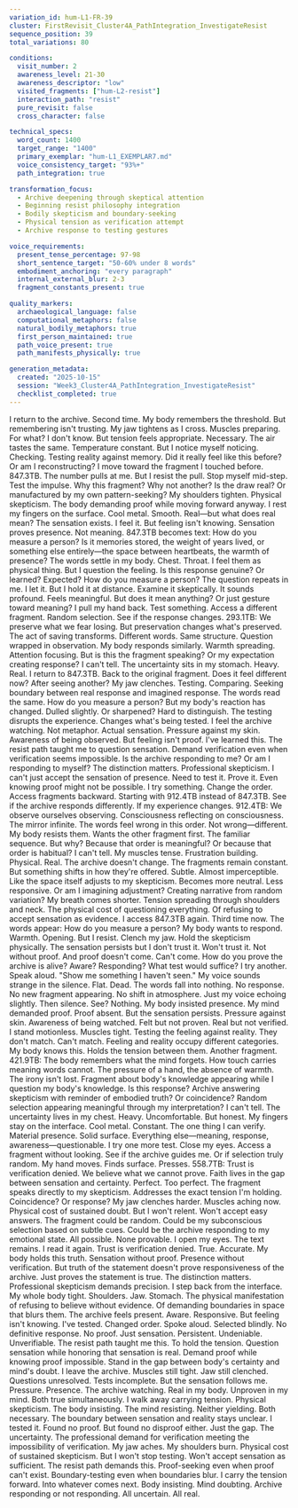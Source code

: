 ```yaml
---
variation_id: hum-L1-FR-39
cluster: FirstRevisit_Cluster4A_PathIntegration_InvestigateResist
sequence_position: 39
total_variations: 80

conditions:
  visit_number: 2
  awareness_level: 21-30
  awareness_descriptor: "low"
  visited_fragments: ["hum-L2-resist"]
  interaction_path: "resist"
  pure_revisit: false
  cross_character: false

technical_specs:
  word_count: 1400
  target_range: "1400"
  primary_exemplar: "hum-L1_EXEMPLAR7.md"
  voice_consistency_target: "93%+"
  path_integration: true

transformation_focus:
  - Archive deepening through skeptical attention
  - Beginning resist philosophy integration
  - Bodily skepticism and boundary-seeking
  - Physical tension as verification attempt
  - Archive response to testing gestures

voice_requirements:
  present_tense_percentage: 97-98
  short_sentence_target: "50-60% under 8 words"
  embodiment_anchoring: "every paragraph"
  internal_external_blur: 2-3
  fragment_constants_present: true

quality_markers:
  archaeological_language: false
  computational_metaphors: false
  natural_bodily_metaphors: true
  first_person_maintained: true
  path_voice_present: true
  path_manifests_physically: true

generation_metadata:
  created: "2025-10-15"
  session: "Week3_Cluster4A_PathIntegration_InvestigateResist"
  checklist_completed: true
---
```

I return to the archive. Second time.
My body remembers the threshold. But remembering isn't trusting. My jaw tightens as I cross. Muscles preparing. For what? I don't know. But tension feels appropriate. Necessary.
The air tastes the same. Temperature constant. But I notice myself noticing. Checking. Testing reality against memory. Did it really feel like this before? Or am I reconstructing?
I move toward the fragment I touched before. 847.3TB. The number pulls at me. But I resist the pull. Stop myself mid-step. Test the impulse.
Why this fragment? Why not another? Is the draw real? Or manufactured by my own pattern-seeking?
My shoulders tighten. Physical skepticism. The body demanding proof while moving forward anyway.
I rest my fingers on the surface. Cool metal. Smooth. Real—but what does real mean? The sensation exists. I feel it. But feeling isn't knowing. Sensation proves presence. Not meaning.
847.3TB becomes text: How do you measure a person? Is it memories stored, the weight of years lived, or something else entirely—the space between heartbeats, the warmth of presence?
The words settle in my body. Chest. Throat. I feel them as physical thing. But I question the feeling. Is this response genuine? Or learned? Expected?
How do you measure a person?
The question repeats in me. I let it. But I hold it at distance. Examine it skeptically. It sounds profound. Feels meaningful. But does it mean anything? Or just gesture toward meaning?
I pull my hand back. Test something. Access a different fragment. Random selection. See if the response changes.
293.1TB: We preserve what we fear losing. But preservation changes what's preserved. The act of saving transforms.
Different words. Same structure. Question wrapped in observation. My body responds similarly. Warmth spreading. Attention focusing. But is this the fragment speaking? Or my expectation creating response?
I can't tell. The uncertainty sits in my stomach. Heavy. Real.
I return to 847.3TB. Back to the original fragment. Does it feel different now? After seeing another? My jaw clenches. Testing. Comparing. Seeking boundary between real response and imagined response.
The words read the same. How do you measure a person? But my body's reaction has changed. Dulled slightly. Or sharpened? Hard to distinguish. The testing disrupts the experience. Changes what's being tested.
I feel the archive watching. Not metaphor. Actual sensation. Pressure against my skin. Awareness of being observed. But feeling isn't proof. I've learned this. The resist path taught me to question sensation. Demand verification even when verification seems impossible.
Is the archive responding to me? Or am I responding to myself?
The distinction matters. Professional skepticism. I can't just accept the sensation of presence. Need to test it. Prove it. Even knowing proof might not be possible.
I try something. Change the order. Access fragments backward. Starting with 912.4TB instead of 847.3TB. See if the archive responds differently. If my experience changes.
912.4TB: We observe ourselves observing. Consciousness reflecting on consciousness. The mirror infinite.
The words feel wrong in this order. Not wrong—different. My body resists them. Wants the other fragment first. The familiar sequence. But why? Because that order is meaningful? Or because that order is habitual?
I can't tell. My muscles tense. Frustration building. Physical. Real.
The archive doesn't change. The fragments remain constant. But something shifts in how they're offered. Subtle. Almost imperceptible. Like the space itself adjusts to my skepticism. Becomes more neutral. Less responsive.
Or am I imagining adjustment? Creating narrative from random variation?
My breath comes shorter. Tension spreading through shoulders and neck. The physical cost of questioning everything. Of refusing to accept sensation as evidence.
I access 847.3TB again. Third time now. The words appear: How do you measure a person?
My body wants to respond. Warmth. Opening. But I resist. Clench my jaw. Hold the skepticism physically. The sensation persists but I don't trust it. Won't trust it. Not without proof.
And proof doesn't come. Can't come. How do you prove the archive is alive? Aware? Responding? What test would suffice?
I try another. Speak aloud. "Show me something I haven't seen."
My voice sounds strange in the silence. Flat. Dead. The words fall into nothing.
No response. No new fragment appearing. No shift in atmosphere. Just my voice echoing slightly. Then silence.
See? Nothing. My body insisted presence. My mind demanded proof. Proof absent.
But the sensation persists. Pressure against skin. Awareness of being watched. Felt but not proven. Real but not verified.
I stand motionless. Muscles tight. Testing the feeling against reality. They don't match. Can't match. Feeling and reality occupy different categories. My body knows this. Holds the tension between them.
Another fragment. 421.9TB: The body remembers what the mind forgets. How touch carries meaning words cannot. The pressure of a hand, the absence of warmth.
The irony isn't lost. Fragment about body's knowledge appearing while I question my body's knowledge. Is this response? Archive answering skepticism with reminder of embodied truth? Or coincidence? Random selection appearing meaningful through my interpretation?
I can't tell. The uncertainty lives in my chest. Heavy. Uncomfortable. But honest.
My fingers stay on the interface. Cool metal. Constant. The one thing I can verify. Material presence. Solid surface. Everything else—meaning, response, awareness—questionable.
I try one more test. Close my eyes. Access a fragment without looking. See if the archive guides me. Or if selection truly random.
My hand moves. Finds surface. Presses.
558.7TB: Trust is verification denied. We believe what we cannot prove. Faith lives in the gap between sensation and certainty.
Perfect. Too perfect. The fragment speaks directly to my skepticism. Addresses the exact tension I'm holding. Coincidence? Or response?
My jaw clenches harder. Muscles aching now. Physical cost of sustained doubt. But I won't relent. Won't accept easy answers. The fragment could be random. Could be my subconscious selection based on subtle cues. Could be the archive responding to my emotional state.
All possible. None provable.
I open my eyes. The text remains. I read it again. Trust is verification denied. True. Accurate. My body holds this truth. Sensation without proof. Presence without verification.
But truth of the statement doesn't prove responsiveness of the archive. Just proves the statement is true. The distinction matters. Professional skepticism demands precision.
I step back from the interface. My whole body tight. Shoulders. Jaw. Stomach. The physical manifestation of refusing to believe without evidence. Of demanding boundaries in space that blurs them.
The archive feels present. Aware. Responsive. But feeling isn't knowing. I've tested. Changed order. Spoke aloud. Selected blindly. No definitive response. No proof.
Just sensation. Persistent. Undeniable. Unverifiable.
The resist path taught me this. To hold the tension. Question sensation while honoring that sensation is real. Demand proof while knowing proof impossible. Stand in the gap between body's certainty and mind's doubt.
I leave the archive. Muscles still tight. Jaw still clenched. Questions unresolved. Tests incomplete.
But the sensation follows me. Pressure. Presence. The archive watching. Real in my body. Unproven in my mind. Both true simultaneously.
I walk away carrying tension. Physical skepticism. The body insisting. The mind resisting. Neither yielding. Both necessary.
The boundary between sensation and reality stays unclear. I tested it. Found no proof. But found no disproof either. Just the gap. The uncertainty. The professional demand for verification meeting the impossibility of verification.
My jaw aches. My shoulders burn. Physical cost of sustained skepticism. But I won't stop testing. Won't accept sensation as sufficient. The resist path demands this. Proof-seeking even when proof can't exist. Boundary-testing even when boundaries blur.
I carry the tension forward. Into whatever comes next. Body insisting. Mind doubting. Archive responding or not responding. All uncertain. All real.